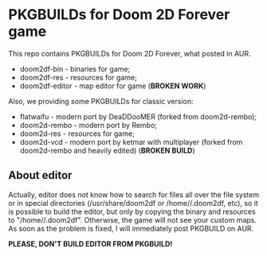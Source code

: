 # PKGBUILDs for Doom 2D Forever game
This repo contains PKGBUILDs for Doom 2D Forever, what posted in AUR.

* doom2df-bin - binaries for game;
* doom2df-res - resources for game;
* doom2df-editor - map editor for game (**BROKEN WORK**)

Also, we providing some PKGBUILDs for classic version:

* flatwaifu - modern port by DeaDDooMER (forked from doom2d-rembo);
* doom2d-rembo - modern port by Rembo;
* doom2d-res - resources for game;
* doom2d-vcd - modern port by ketmar with multiplayer (forked from doom2d-rembo and heavily edited) (**BROKEN BUILD**)

## About editor
Actually, editor does not know how to search for files all over the file system or in special directories (/usr/share/doom2df or /home/<user>/.doom2df, etc), so it is possible to build the editor, but only by copying the binary and resources to "/home/<user>/.doom2df". Otherwise, the game will not see your custom maps. As soon as the problem is fixed, I will immediately post PKGBUILD on AUR.

**PLEASE, DON'T BUILD EDITOR FROM PKGBUILD!**
